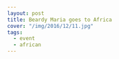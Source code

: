 ```yaml
---
layout: post
title: Beardy Maria goes to Africa
cover: "/img/2016/12/11.jpg"
tags:
  - event
  - african
---
```


